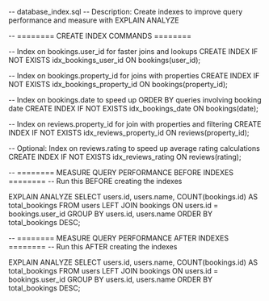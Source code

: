 -- database_index.sql
-- Description: Create indexes to improve query performance and measure with EXPLAIN ANALYZE


-- ======== CREATE INDEX COMMANDS ========

-- Index on bookings.user_id for faster joins and lookups
CREATE INDEX IF NOT EXISTS idx_bookings_user_id ON bookings(user_id);

-- Index on bookings.property_id for joins with properties
CREATE INDEX IF NOT EXISTS idx_bookings_property_id ON bookings(property_id);

-- Index on bookings.date to speed up ORDER BY queries involving booking date
CREATE INDEX IF NOT EXISTS idx_bookings_date ON bookings(date);

-- Index on reviews.property_id for join with properties and filtering
CREATE INDEX IF NOT EXISTS idx_reviews_property_id ON reviews(property_id);

-- Optional: Index on reviews.rating to speed up average rating calculations
CREATE INDEX IF NOT EXISTS idx_reviews_rating ON reviews(rating);



-- ======== MEASURE QUERY PERFORMANCE BEFORE INDEXES ========
-- Run this BEFORE creating the indexes

EXPLAIN ANALYZE
SELECT users.id, users.name, COUNT(bookings.id) AS total_bookings
FROM users
LEFT JOIN bookings ON users.id = bookings.user_id
GROUP BY users.id, users.name
ORDER BY total_bookings DESC;



-- ======== MEASURE QUERY PERFORMANCE AFTER INDEXES ========
-- Run this AFTER creating the indexes

EXPLAIN ANALYZE
SELECT users.id, users.name, COUNT(bookings.id) AS total_bookings
FROM users
LEFT JOIN bookings ON users.id = bookings.user_id
GROUP BY users.id, users.name
ORDER BY total_bookings DESC;

